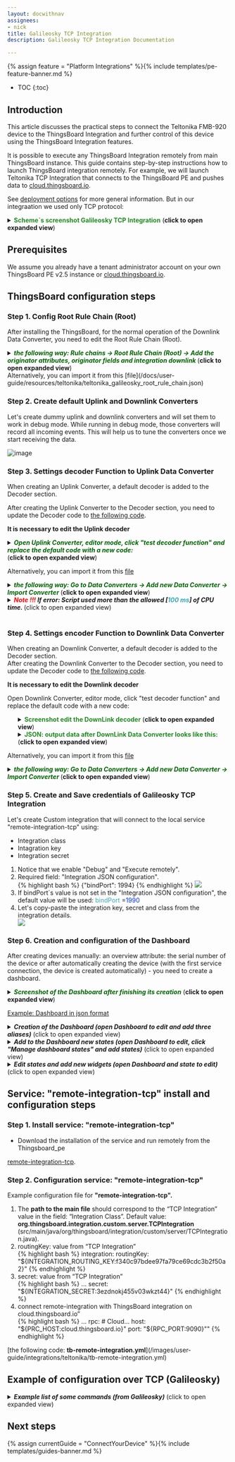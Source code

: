 ```yaml
---
layout: docwithnav
assignees:
- nick
title: Galileosky TCP Integration
description: Galileosky TCP Integration Documentation 

---
```


{% assign feature = "Platform Integrations" %}{% include templates/pe-feature-banner.md %}

* TOC
{:toc}

## Introduction

This article discusses the practical steps to connect the Teltonika FMB-920 device to the ThingsBoard Integration and further control of this device using the ThingsBoard Integration features.

It is possible to execute any ThingsBoard Integration remotely from main ThingsBoard instance.
This guide contains step-by-step instructions how to launch ThingsBoard integration remotely.
For example, we will launch Teltonika TCP Integration that connects to the ThingsBoard PE and pushes data to 
[cloud.thingsboard.io](https://cloud.thingsboard.io/signup).  

See [deployment options](/docs/user-guide/integrations/#deployment-options) for more general information.
But in our integraation we used only TCP protocol:
<details>
    <summary>
    <font color="#228b22"><b>Scheme`s screenshot Galileosky TCP Integration</b></font> (<b>click to open expanded view</b>)
    </summary>
    <img src="/images/user-guide/integrations/galileosky/embeded-integrations-overview.jpg">
</details> 


## Prerequisites

We assume you already have a tenant administrator account on your own ThingsBoard PE v2.5 instance or
[cloud.thingsboard.io](https://cloud.thingsboard.io/signup). 
 

## ThingsBoard configuration steps

### Step 1. Config Root Rule Chain (Root)

After installing the ThingsBoard, for the normal operation of the Downlink Data Converter, you need to edit the Root Rule Chain (Root).

<details>
    <summary>
        <font color="#006400"><i><b>the following way: Rule chains -> Root Rule Chain (Root) -> Add the originator attributes, originator fields and integration downlink </b></i></font> (<b>click to open expanded view</b>)
    </summary>
    <img src="/images/user-guide/integrations/teltonika/rule_chane.png">
</details>
Alternatively, you can import it from this [file](/docs/user-guide/resources/teltonika/teltonika_galileosky_root_rule_chain.json) 

### Step 2. Create default Uplink and Downlink Converters

Let's create dummy uplink and downlink converters and will set them to work in debug mode.
While running in debug mode, those converters will record all incoming events. 
This will help us to tune the converters once we start receiving the data.

![image](/images/user-guide/integrations/remote/default-converters.gif)  

### Step 3. Settings decoder Function  to Uplink Data Converter

When creating an Uplink Converter, a default decoder is added to the Decoder section.

After creating the Uplink Converter to the Decoder section, you need to update the Decoder code to [the following code](/images/user-guide/integrations/galileosky/upLinkDecoder.txt).

<b>It is necessary to edit the Uplink decoder</b>

<p></p> <p></p>
<details>
    <summary>
        <font color="#006400"><i><b>Open Uplink Converter, editor mode, click "test decoder function" and replace the default code with a new code:</b></i></font> <br> (<b>click to open expanded view</b>)
    </summary> 
   <ul>
        <details>
            <summary>
            <font color="#228b22"><b>Screenshot of editing the UpLink decoder</b></font> (<b>click to open expanded view</b>)
            </summary>
            <img src="/images/user-guide/integrations/teltonika/uplink_decoder.png">
        </details> 
    </ul>
</details>

Alternatively, you can import it from this [file](/docs/user-guide/resources/galileosky/galileosky_tcp_uplink_converter.json) 
<details>
    <summary>
        <font color="#006400"><i><b>the following way: Go to Data Converters -> Add new Data Converter -> Import Converter </b></i></font> (<b>click to open expanded view</b>)
    </summary>
    <img src="/images/user-guide/rule-engine-2-0/tutorials/mqtt-downlink/import_new_converter.png">
</details>

<details>
    <summary>
        <i><b><font color="#FF0000">Note !!!</font> If error: Script used more than the allowed [<font color="#36abb5">100 ms</font>] of CPU time. </b></i> (click to open expanded view)
    </summary>
    <ul>
        <li>If you have an <b>error</b> while executing <b>uplink scripts:</b></li>         
        {% highlight bash %}
            java.util.concurrent.ExecutionException: java.util.concurrent.ExecutionException: javax.script.ScriptException: delight.nashornsandbox.exceptions.ScriptCPUAbuseException: Script used more than the allowed [100 ms] of CPU time.
 	        at com.google.common.util.concurrent.AbstractFuture.getDoneValue(AbstractFuture.java:502) ...    
        {% endhighlight %}          
        <li>It is possible to raise <font color="#006400"><i><b>"Maximum CPU time in milliseconds allowed for script execution"</b></i></font> in <i><b>src/main/resources/tb-remote-integration.yml</b></i></li>  
        {% highlight bash %}
            ...
            js:
              evaluator: "${JS_EVALUATOR:local}" # local/remote
              # Built-in JVM JavaScript environment properties
              local:
                 # Use Sandboxed (secured) JVM JavaScript environment
                 use_js_sandbox: "${USE_LOCAL_JS_SANDBOX:false}"
                ...
                # Maximum CPU time in milliseconds allowed for script execution
                max_cpu_time: "${LOCAL_JS_SANDBOX_MAX_CPU_TIME:300}"
                ...
        {% endhighlight %}
    </ul>
</details>
<br>

### Step 4. Settings encoder Function  to Downlink Data Converter
When creating an Downlink Converter, a default decoder is added to the Decoder section.<br>
After creating the Downlink Converter to the Decoder section, you need to update the Decoder code to [the following code](/images/user-guide/integrations/galileosky/downlinkDecoder.txt). <br>

<b>It is necessary to edit the Downlink decoder</b>

Open Downlink Converter, editor mode, click "test decoder function" and replace the default code with a new code:   
   <ul>
        <details>
            <summary>
            <font color="#228b22"><b>Screenshot edit the DownLink decoder</b></font> (<b>click to open expanded view</b>)
            </summary>
            <img src="/images/user-guide/integrations/galileosky/downlink_decoder.png">
        </details>         
        <details>
            <summary>
             <font color="#228b22"><b>JSON: output data after DownLink Data Converter looks like this:</b></font>  <br>(<b>click to open expanded view</b>)
             </summary>  
             {% highlight bash %}
             {
                 {
                    /** Encoder **/                    
                     var lenPacketStart = 26;
                     var result = setPayload();
                     var commandNumber;
                     var newPayload;
                     var separator;                 
                     function setPayload() {
                         if (msg.hasOwnProperty('payload') && metadata['payload'] !== null) {
                             return getPayload();
                         }
                         return null;
                     }                 
                     function getPayload() {
                         newPayload = [];
                          separator = ";";
                         commandNumber = metadata['commandNumber'];
                         var rez = {
                             contentType: "JSON",
                             data:  getDataHexMany(),
                             metadata: {
                                 serialNumber: metadata['cs_serialNumber'],
                                 deviceName: metadata['originatorName'],
                                 commandNumber: commandNumber,
                                 // payload:  getPayloadTrim()
                                 payload:  getNewPayloadStr ()
                             }
                         };
                         return rez;
                     }                 
                     function convertToHex(str) {
                         var hex = '';
                         for(var i=0;i<str.length;i++) {
                             hex += ''+str.charCodeAt(i).toString(16);
                         }
                         return hex;
                     }                 
                     function convertToHexFixLen(str, len){
                         var strHex = len +str.toString(16);
                         return strHex.substring(strHex.length - len.length);
                     }                 
                     function getDataHexMany() {
                         var dataArrays = msg.payload.split(separator);
                         var data = "";
                         for (var i = 0; i < dataArrays.length; i ++) {
                             data += (getDataHexOneForMany(dataArrays[i].trim()) + separator)
                         }
                         data = data.substring(0, data.lastIndexOf(separator));
                         return data;
                     }                 
                     function getDataHexOneForMany(str) {
                         var lenCommand = str.length;
                         var lenPacket = lenPacketStart + lenCommand;
                         var lenCommandHex = convertToHexFixLen(lenCommand, "00");
                         var lenPacketHex = hexStringToStringRev(convertToHexFixLen(lenPacket, "0000"));
                         var serialNumberHex = convertToHex(metadata['cs_serialNumber']);
                         var commandHex = convertToHex(str);
                         var commNumber = parseInt(commandNumber, 10);
                         commNumber ++;
                         // commNumber *= 10000;
                         var commNumberHex = convertToHexFixLen(commNumber, "00000000");
                         var dataHex = "01" + lenPacketHex  + "03" + serialNumberHex + "04" + "0000" + "E0" + commNumberHex + "E1" + lenCommandHex + commandHex;
                         var val = commNumberHex + ": " + str;
                         newPayload.push (val);
                         commandNumber = commNumber.toString();
                         return dataHex;
                     }                 
                     function hexStringToStringRev(str) {
                         var strRev = "";
                         for (var i = (str.length - 2); i >= 0; i -= 2) {
                             strRev += str.substring(i, i + 2);
                         }
                         return strRev;
                     }                 
                     function getPayloadTrim () {
                         var dataArrays = msg.payload.split(separator);
                         var data = "";
                         for (var i = 0; i < dataArrays.length; i ++) {
                             data += (dataArrays[i].trim() + separator)
                         }
                         data = data.substring(0, data.lastIndexOf(separator));
                         return data;
                     }
                     function getNewPayloadStr () {
                         var data = "";
                         for (var i = 0; i < newPayload.length; i ++) {
                             data += (newPayload[i].trim() + separator)
                         }
                         data = data.substring(0, data.lastIndexOf(separator));
                         return data;
                     }                 
                     return result;
                 }
             }
             {% endhighlight %}
         </details>  
    </ul>  
    
    
Alternatively, you can import it from this [file](/docs/user-guide/resources/galileosky/galileosky_tcp_downlink_converter.json) 
<details>
    <summary>
        <font color="#006400"><i><b>the following way: Go to Data Converters -> Add new Data Converter -> Import Converter </b></i></font> (<b>click to open expanded view</b>)
    </summary>
    <img src="/images/user-guide/rule-engine-2-0/tutorials/mqtt-downlink/import_new_converter.png">
</details>   

### Step 5. Create and Save credentials of Galileosky TCP Integration

Let's create Custom integration that will connect to the local service "remote-integration-tcp" using:
- Integration class
- Intagration key
- Integration secret 
<ol>
    <li>Notice that we enable "Debug" and "Execute remotely".</li>    
    <li>Required field: "Integration JSON configuration".</li>
        {% highlight bash %}
            {"bindPort": 1994}
        {% endhighlight %}    
    <img src="/images/user-guide/integrations/galileosky/custom-galileosky-tcp-integration_config.png">
    <li>If bindPort`s value is not set in the "Integration JSON configuration", the default value will be used: <font color="#36abb5">bindPort </font>=<font color="#0031ff">1990</font></li>
    <li>Let's copy-paste the integration key, secret and class from the integration details.</li>
     <img src="/images/user-guide/integrations/galileosky/custom-galileosky-tcp-integration.png">   
</ol>

### Step 6. Creation  and  configuration of the Dashboard

After creating devices manually: an overview attribute: the serial number of the device or after automatically creating the device (with the first service connection, the device is created automatically) - you need to create a dashboard.

<details>
   <summary>
       <font color="#006400"><i><b>Screenshot of the Dashboard after finishing its creation</b></i></font> (<b>click to open expanded view</b>)
   </summary> 
   <img src="/images/user-guide/integrations/galileosky/galileosky_dashboard_example.png">
</details>

[Example:  Dashboard in json format](/docs/user-guide/resources/galileosky/galileosky_tcp.json)

<details>
  <summary>
    <i><b>Creation of the Dashboard (open Dashboard to edit and add three aliases)</b></i> (click to open expanded view)
  </summary> 
  <ol>
    <details>
      <summary>
          <font color="#006400"><i><b>Screenshot: add Entity aliases</b></i></font> (<b>click to open expanded view</b>)
      </summary> 
      <img src="/images/user-guide/integrations/galileosky/galileosky_dashboard_add_aliases.png">
    </details>  
    <ol>
         <li><b>ListGalileoisky:</b> Filter type=>Device type; Type=>galileosky;</li>
        <details>
            <summary>
                <font color="#006400"><i><b>Screenshot: add Entity aliases ListGalileosky</b></i></font> (<b>click to open expanded view</b>)
            </summary> 
            <img src="/images/user-guide/integrations/galileosky/galileosky_dashboard_alias_ListGalileosky.png">
        </details>
        <li><b>SelectedDevice:</b> Filter type=>Entity from dashboard state;</li>
        <details>
            <summary>
                <font color="#006400"><i><b>Screenshot: add Entity aliases SelectedDevice</b></i></font> (<b>click to open expanded view</b>)
            </summary> 
            <img src="/images/user-guide/integrations/teltonika/teltonika_dashboard_alias_SelectedDevice.png">
        </details>
    </ol>
   </ol>
</details>  

<details>
  <summary>
    <i><b>Add to the Dashboard new states (open Dashboard to edit, click "Manage dashboard states" and add states)</b></i> (click to open expanded view)
  </summary> 
  <ol>    
    <details>
         <summary>
             <font color="#006400"><i><b>Screenshot of creation of the states; main, map, detailers, uplinks</b></i></font> (<b>click to open expanded view</b>)
         </summary> 
         <img src="/images/user-guide/integrations/teltonika/teltonika_dashboard_states.png">
     </details>
    <ol>
        <li> state main: Name=>MAIN; Sate id:=>main; Root state=>true</li>
        <ul>
            <details>
                 <summary>
                     <font color="#006400"><i><b>Screenshot of creation of the state; main</b></i></font> (<b>click to open expanded view</b>)
                 </summary> 
                 <img src="/images/user-guide/integrations/teltonika/teltonika_dashboard_state_main.png">
             </details>
        </ul>    
        <li> state map: Name=>Map; Sate id:=>map; Root state=>false</li>
        <ul>
            <details>
                 <summary>
                     <font color="#006400"><i><b>Screenshot of creation of the state; main</b></i></font> (<b>click to open expanded view</b>)
                 </summary> 
                 <img src="/images/user-guide/integrations/teltonika/teltonika_dashboard_state_map.png">
             </details>
        </ul>    
        <li> state details: Name=>Setup -> ${entityName}; Sate id:=>details; Root state=>false</li>
        <ul>
            <details>
                 <summary>New 
                     <font color="#006400"><i><b>Screenshot of creation of the state; main</b></i></font> (<b>click to open expanded view</b>)
                 </summary> 
                 <img src="/images/user-guide/integrations/teltonika/teltonika_dashboard_state_details.png">
             </details>
        </ul>    
        <li> state uplinks: Name=>UPLINKS -> ${entityName}; Sate id:=>uplinks; Root state=>false</li>
        <ul>
            <details>
                 <summary>
                     <font color="#006400"><i><b>Screenshot of creation of the state; main</b></i></font> (<b>click to open expanded view</b>)
                 </summary> 
                 <img src="/images/user-guide/integrations/teltonika/teltonika_dashboard_state_uplinks.png">
             </details>
        </ul> 
    </ol>
   </ol>
</details>  

<details>
  <summary>
    <i><b>Edit states and add  new widgets (open Dashboard and state to edit)</b></i> (click to open expanded view)
  </summary> 
  <ol> 
    <li> state <b>main:</b></li>
        <ul>
            <li><b>Add widget:</b> Entities table: Cards -> Entities </li>
            <li><b>Data</b> widget: add Datasources -> Type=>Entity; Parameters=>ListGalileosky Fields=>serialNumber... </li>
            <details>
                 <summary>
                     <font color="#006400"><i><b>Screenshot of creation widget Entities table</b></i></font> (<b>click to open expanded view</b>)
                 </summary> 
                 <img src="/images/user-guide/integrations/galileosky/galileosky_dashboard_state_main_entities.png">
             </details>
            <li><b>Actions</b> widget: Details, GoToUplinks, GoToMap, Details (On row click) </li>        
            <details>
                  <summary>
                      <i><b>Add actions...</b></i> (click to open expanded view)
                  </summary> 
                  <ol>
                     <li> Add action <b>Details</b>: Action source=>Action cell button; Name=>Details; Type=>Navigation to new dashboard state; Target dashboard state=>details</li>
                     <ul>
                         <details>
                              <summary>
                                  <font color="#006400"><i><b>Screenshot add of action Details</b></i></font> (<b>click to open expanded view</b>)
                              </summary> 
                              <img src="/images/user-guide/integrations/teltonika/teltonika_dashboard_state_main_entities_details.png">
                          </details>
                     </ul>                  
                     <li> Add action <b>GoToUplinks</b>: Action source=>Action cell button; Name=>GoToUplinks; Type=>Navigation to new dashboard state; Target dashboard state=>uplinks</li>
                     <ul>
                         <details>
                              <summary>
                                  <font color="#006400"><i><b>Screenshot add action GoToUplinks</b></i></font> (<b>click to open expanded view</b>)
                              </summary> 
                              <img src="/images/user-guide/integrations/teltonika/teltonika_dashboard_state_main_entities_GoToUplinks.png">
                          </details>
                     </ul>                 
                     <li> Add action <b>GoToMap</b>: Action source=>Action cell button; Name=>GoToMap; Type=>Navigation to new dashboard state; Target dashboard state=>map</li>
                     <ul>
                         <details>
                              <summary>
                                  <font color="#006400"><i><b>Screenshot of add action GoToMap</b></i></font> (<b>click to open expanded view</b>)
                              </summary> 
                              <img src="/images/user-guide/integrations/teltonika/teltonika_dashboard_state_main_entities_GoToMap.png">
                          </details>
                     </ul>                  
                     <li>Add action <b>Details (On row click)</b>: Action source=>On row click; Name=>Detailsrow; Type=>Navigation to new dashboard state; Target dashboard state=>details</li>
                     <ul>
                         <details>
                              <summary>
                                  <font color="#006400"><i><b>Screenshot add of action Details (On row click)</b></i></font> (<b>click to open expanded view</b>)
                              </summary> 
                              <img src="/images/user-guide/integrations/teltonika/teltonika_dashboard_state_main_entities_detailsrow.png">
                          </details>
                     </ul>                  
                  </ol>
             </details>           
        </ul>  
    <li> state <b>map:</b></li>
        <ul>
            <li><b>Add widget:</b> Trip Animation: Maps -> Trip Animation</li>
            <li><b>Data</b> widget: add Datasources -> Type=>Entity; Parameters=>SelectedDevice; Fields=>latitude... </li>
            <details>
                 <summary>
                     <font color="#006400"><i><b>Screenshot of creation widget Trip Animation</b></i></font> (<b>click to open expanded view</b>)
                 </summary> 
                 <img src="/images/user-guide/integrations/teltonika/teltonika_dashboard_state_map_TripAnimation.png">
             </details> 
             <details>
                  <summary>
                      <font color="#006400"><i><b>Screenshot of widget Trip Animation -> Title: Device Migration Map</b></i></font> (<b>click to open expanded view</b>)
                  </summary> 
                  <img src="/images/user-guide/integrations/galileosky/galileosky_dashboard_state_map_MigrationMap.png">
              </details>   
        </ul> 
    <li> state <b>details:</b></li>
    <details>
         <summary>
             <font color="#006400"><i><b>Screenshot of creation All widgets state details: Name=>Setup -> ${entityName} </b></i></font> (<b>click to open expanded view</b>)
         </summary> 
         <img src="/images/user-guide/integrations/galileosky/galileosky_dashboard_state_details_Setup.png">
     </details>      
    <ul>
        <li><b>Add widget:</b> Timeseries table: Cards -> Timeseries table: Title=>Messages from device <p></p> <b>Data</b> widget: add Datasources -> Type=>Entity; Parameters=>SelectedDevice; Fields=>latitude... </li>
        <details>
             <summary>
                 <font color="#006400"><i><b>Screenshot of creation widget Timeseries table: Title=>Messages from device</b></i></font> (<b>click to open expanded view</b>)
             </summary> 
             <img src="/images/user-guide/integrations/teltonika/teltonika_dashboard_state_details_Timeseries.png">
         </details>          “TCP Integration”
         <li><b>Add widget:</b> Update Multiple Attributes: Input Widget -> Update Multiple Attributes <p></p> <b>Data</b> widget: add Datasources -> Type=>Entity; Parameters=>SelectedDevice; Fields=>key: payload; label: ${entityLabel} </li>
        <details>
             <summary>
                 <font color="#006400"><i><b>Screenshot of creation widget Update Multiple Attributes: Title: Send DownLink command</b></i></font> (<b>click to open expanded view</b>)
             </summary> 
             <img src="/images/user-guide/integrations/teltonika/teltonika_dashboard_state_details_InputAtrribut.png">
         </details>        
         <details>
             <summary>
                 <font color="#006400"><i><b>Screenshot of add to widget Update Multiple Attributes new field: key: payload; label: ${entityLabel} </b></i></font> (<b>click to open expanded view</b>)
             </summary> 
             <img src="/images/user-guide/integrations/teltonika/teltonika_dashboard_state_details_InputAtrribut_payload.png">
         </details>   
         <li><b>Add widget:</b> Timeseries table: Cards -> Timeseries table: Title=>Commands <p></p> <b>Data</b> widget: add Datasources -> Type=>Entity; Parameters=>SelectedDevice; Fields=>logs... </li>
         <details>
              <summary>
                  <font color="#006400"><i><b>Screenshot of creation widget Timeseries table: Title=>Commands</b></i></font> (<b>click to open expanded view</b>)
              </summary> 
              <img src="/images/user-guide/integrations/teltonika/teltonika_dashboard_state_details_logs.png">
         </details>        
    </ul>    
    <li> state <b>uplinks:</b></li>
    <details>
         <summary>
             <font color="#006400"><i><b>Screenshot of creation All widgets state uplinks: Name=>UPLINKS -> ${entityName} </b></i></font> (<b>click to open expanded view</b>)
         </summary> 
         <img src="/images/user-guide/integrations/galileosky/galileosky_dashboard_state_uplinks_allwidget.png">
     </details> 
    <ul>
        <li><b>Add widget:</b> Entities table: Cards -> Entities table: Title=>Last Entity Value <p></p> <b>Data</b> widget: add Datasources -> Type=>Entity; Parameters=>SelectedDevice; Fields=>model... </li>
        <details>
             <summary>
                 <font color="#006400"><i><b>Screenshot of creation widget Entities table: Title=>Last Entity Value</b></i></font> (<b>click to open expanded view</b>)
             </summary> 
             <img src="/images/user-guide/integrations/teltonika/teltonika_dashboard_state_uplinks_entity.png">
         </details>          
         <li><b>Add widget:</b> Timeseries - Flot: Charts -> Timeseries - Flot <p></p> <b>Data</b> widget: add Datasources -> Type=>Entity; Parameters=>SelectedDevice; Fields=>External Voltage mV... </li>
        <details>
             <summary>
                 <font color="#006400"><i><b>Screenshot of creation widget Timeseries - Flot: Title: Graph value</b></i></font> (<b>click to open expanded view</b>)
             </summary> 
             <img src="/images/user-guide/integrations/teltonika/teltonika_dashboard_state_uplinks_gtaph.png">
         </details>           
    </ul>
  </ol>
</details>



## Service: "remote-integration-tcp" install and configuration steps

### Step 1.  Install service: "remote-integration-tcp"
- Download the installation of the service and run remotely from the Thingsboard_pe

[remote-integration-tcp](https://github.com/nickAS21/remote-integration-tcp.git). 

### Step 2.  Configuration service: "remote-integration-tcp"

Example configuration file for <b>"remote-integration-tcp".</b>
<ol>
    <li>The <b>path to the main file</b> should correspond to the “TCP Integration” value in the field: “Integration Class”. Default value: <b>org.thingsboard.integration.custom.server.TCPIntegration</b> (src/main/java/org/thingsboard/integration/custom/server/TCPIntegration.java).</li>
    <li>routingKey: value from  “TCP Integration” </li>
        {% highlight bash %}
            integration:
                routingKey: "${INTEGRATION_ROUTING_KEY:f340c97bdee97fa79ce69cdc3b2f50a2}"
        {% endhighlight %}
    <li>secret: value from  “TCP Integration” </li>
        {% highlight bash %}
            ...
                secret: "${INTEGRATION_SECRET:3ezdnokj455v03wkzt44}"
        {% endhighlight %}    
     <li>connect remote-integration with ThingsBoard integration on cloud.thingsboard.io” </li>
        {% highlight bash %}
            ...
                rpc:
                  #  Cloud...
                  host: "${PRC_HOST:cloud.thingsboard.io}"
                  port: "${RPC_PORT:9090}""
        {% endhighlight %}
</ol>
[the following code: <b>tb-remote-integration.yml</b>](/images/user-guide/integrations/teltonika/tb-remote-integration.yml)

## Example of configuration over TCP (Galileosky)
<details>
     <summary>
         <i><b>Example list of some commands (from Galileosky)</b></i> (click to open expanded view)
     </summary> 
     {% highlight bash %}
         ...
             "HeadPack 1110",    // Ответ: HeadPack = 0000000000000000000000000000000000000000000000000000000000001110b
             "MainPack 1111000",    // Ответ: HeadPack = 0000000000000000000000000000000000000000000000000000000000001110b
             "status",
             "imei",
             "imsi", // код SIM-карты
             "inall",
             "insys",    // Ответ: INSYS: Pow=12438,Vbat=4196,Vant=2921,Vdc=4115,Temper=37
             "RS485",    // Ответ: RS485 100,0;100,1;100,2;100,3;100,4;100,5;100,6;100,7;100,8;100,9;100,10; 100,11;100,12;100,13;100,14;100,15;
             "statall",  // Ответ: StatAll: Dev=1,Ins=2,Outs=7,Mileage=152;
             "EFS 010117,01011712",  // EFS: Uploading of archive has been scheduled (ДДММГГ[ЧЧ[ММ]])
             "LED 60",   // Ответ: LED:LED=60
         ...
      {% endhighlight %}
</details>  


## Next steps

{% assign currentGuide = "ConnectYourDevice" %}{% include templates/guides-banner.md %}


